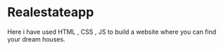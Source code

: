 # Realestateapp
Here i have used HTML , CSS , JS to build a website where you can find your dream houses.
